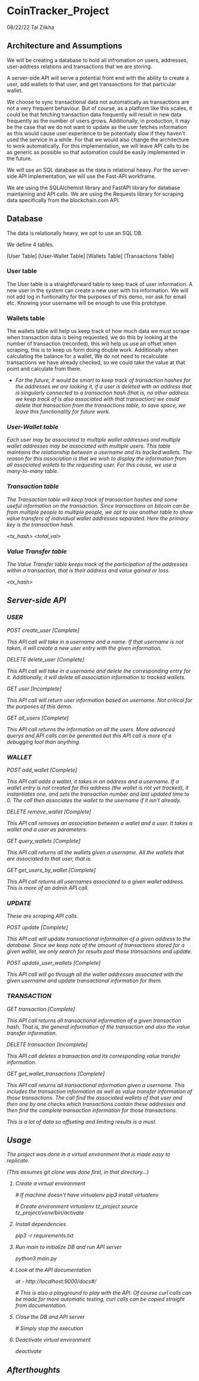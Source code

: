 # CoinTracker_Project

08/22/22
Tal Zilkha

## Architecture and Assumptions

We will be creating a database to hold all infromation on users, addresses, user-address relations and transactions that we are storing.

A server-side API will serve a potential front end with the ability to create a user, add wallets to that user, and get transasctions for that particular wallet.

We choose to sync transactional data not automatically as transactions are not a very frequent behaviour. But of course, as a platform like this scales, it could be that fetching transaction data frequently will result in new data frequently as the number of users grows. Additionally, in production, it may be the case that we do not want to update as the user fetches information as this would cause user experience to be potentially slow if they haven't used the service in a while. For that we would also change the architecture to work automatically. For this implementation, we will leave API calls to be as generic as possible so that automation could be easily implemented in the future.

We will use an SQL database as the data is relational heavy. For the server-side API implementation, we will use the Fast-API workframe.

We are using the SQLAlchemist library and FastAPI library for database maintaining and API calls.
We are using the Requests library for scraping data specifically from the blockchain.com API.


## Database


The data is relationally heavy, we opt to use an SQL DB.

We define 4 tables.

[User Table] [User-Wallet Table] [Wallets Table] [Transactions Table]

### User table

The User table is a straightforward table to keep track of user information. A new user in the system can create a new user with his information. We will not add log in funtionality for the purposes of this demo, nor ask for email etc. Knowing your username will be enough to use this prototype.

<username> <name>

### Wallets table

The wallets table will help us keep track of how much data we must scrape when transaction data is being requested, we do this by looking at the number of transaction (recorded), this will help us use an offset when scraping, this is to keep us form doing double work. Additionally when calculating the balance for a wallet, We do not need to recalculate transactions we have already checked, so we could take the value at that point and calculate from there.

<address> <last_sync> <balance> <n_txs>

- For the future, it would be smart to keep track of transaction hashes for the addresses we are looking it, if a user is deleted with an address that is singularly connected to a transaction hash (that is, no other address we keep track of is also associated with that transaction) we could delete that transaction from the transactions table, to save space, we leave this functionality for future work.

### User-Wallet table

Each user may be associated to multiple wallet addresses and multiple wallet addresses may be associated with multiple users. This table maintains the relationship between a username and its tracked wallets. The reason for this association is that we wish to display the information from all associated wallets to the requesting user. For this cause, we use a many-to-many table.

<username> <address>


### Transaction table

The Transaction table will keep track of transaction hashes and some useful information on the transaction. Since transactions on bitcoin can be from multiple people to multiple people, we opt to use another table to show value transfers of individual wallet addresses separated. Here the primary key is the transaction hash.

<tx_hash> <total_val> <time> <block>


### Value Transfer table

The Value Transfer table keeps track of the participation of the addresses within a transaction, that is their address and value gained or loss.

<tx_hash> <address> <val>



## Server-side API

### USER

POST create_user [Complete]

This API call will take in a username and a name. If that username is not taken, it will create a new user entry with the given information.

DELETE delete_user [Complete]

This API call will take in a username and delete the corresponding entry for it. Additionally,
it will delete all association information to tracked wallets.

GET user [Incomplete]

This API call will return user information based on username. Not critical for the purposes of this demo.

GET all_users [Complete]

This API call returns the information on all the users. More advanced querys and API calls can be generated but this API call is more of a debugging tool than anything.

### WALLET

POST add_wallet [Complete]

This API call adds a wallet, it takes in an address and a username. If a wallet entry is not created for this address (the wallet is not yet tracked), it instantiates one, and sets the transaction number and last updated  time to 0. The call then associates the wallet to the username if it isn't already.

DELETE remove_wallet [Complete]

This API call removes an association between a wallet and a user. It takes a wallet and a user as parameters.

GET query_wallets [Complete]

This API call returns all the wallets given a username. All the wallets that are associated to that user, that is.

GET get_users_by_wallet [Complete]

This API call returns all usernames associated to a given wallet address. This is more of an admin API call.


### UPDATE
These are scraping API calls.

POST update [Complete]

This API call will update transactional informaiton of a given address to the database. Since we keep note of the amount of transactions stored for a given wallet, we only search for results post those transactions and update.

POST update_user_wallets [Complete]

This API call will go through all the wallet addresses associated with the given username and update transactional information for them.

### TRANSACTION

GET transaction [Complete]

This API call returns all transactional information of a given transaction hash. That is, the general information of the transaction and also the value transfer information.

DELETE transaction [Incomplete]

This API call deletes a transaction and its corresponding value transfer information.

GET get_wallet_transactions [Complete]

This API call returns all transactional information given a username. This includes the transaction information as well as value transfer information of those transactions. The call find the associated wallets of that user and then one by one checks which transactions contain these addresses and then find the complete transaction information for those transactions.

This is a lot of data so offseting and limiting results is a must.



## Usage

The project was done in a virtual environment that is made easy to replicate.

(This assumes git clone was done first, in that directory...)

1. Create a virtual environment

	\# If machine doesn't have virtualenv
	pip3 install virtualenv

	\# Create environment
  	virtualenv tz_project source tz_project/venv/bin/activate

2. Install dependencies

	pip3 -r requirements.txt

3. Run main to initialize DB and run API server

	python3 main.py

4. Look at the API documentation

	at - http://localhost:9000/docs#/

	\# This is also a playground to play with the API. Of course curl calls can be made for more automatic testing, curl calls can be copied straight from documentation.

5. Close the DB and API server

	\# Simply stop the execution

6. Deactivate virtual environment

	deactivate


## Afterthoughts





























